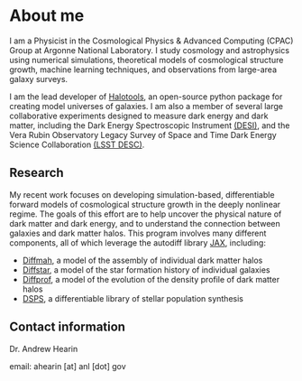 # About me

I am a Physicist in the Cosmological Physics \& Advanced Computing (CPAC) Group at Argonne National Laboratory. I study cosmology and astrophysics using numerical simulations, theoretical models of cosmological structure growth, machine learning techniques, and observations from large-area galaxy surveys.

I am the lead developer of [Halotools](https://halotools.readthedocs.io/en/latest/), an open-source python package for creating model universes of galaxies. I am also a member of several large collaborative experiments designed to measure dark energy and dark matter, including the Dark Energy Spectroscopic Instrument [(DESI)](https://www.desi.lbl.gov/), and the Vera Rubin Observatory Legacy Survey of Space and Time Dark Energy Science Collaboration [(LSST DESC)](https://lsstdesc.org/).

## Research
My recent work focuses on developing simulation-based, differentiable forward models of cosmological structure growth in the deeply nonlinear regime. The goals of this effort are to help uncover the physical nature of dark matter and dark energy, and to understand the connection between galaxies and dark matter halos. This program involves many different components, all of which leverage the autodiff library [JAX](https://jax.readthedocs.io/en/latest/), including:

* [Diffmah](https://github.com/ArgonneCPAC/diffmah), a model of the assembly of individual dark matter halos
* [Diffstar](https://github.com/ArgonneCPAC/diffstar), a model of the star formation history of individual galaxies
* [Diffprof](https://github.com/BaryonPasters/diffprof), a model of the evolution of the density profile of dark matter halos
* [DSPS](https://github.com/ArgonneCPAC/dsps), a differentiable library of stellar population synthesis


## Contact information
Dr. Andrew Hearin

email: ahearin [at] anl [dot] gov
